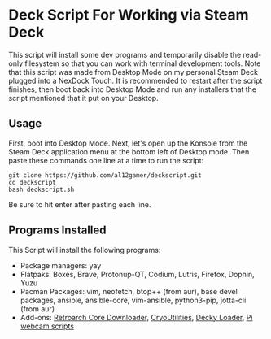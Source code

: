 # Deck Script For Working via Steam Deck
This script will install some dev programs and temporarily disable the read-only filesystem so that you can work with terminal development tools. Note that this script was made from Desktop Mode on my personal Steam Deck plugged into a NexDock Touch.
It is recommended to restart after the script finishes, then boot back into Desktop Mode and run any installers that the script mentioned that it put on your Desktop.

## Usage
First, boot into Desktop Mode. Next, let's open up the Konsole from the Steam Deck application menu at the bottom left of Desktop mode. Then paste these commands one line at a time to run the script:
```
git clone https://github.com/al12gamer/deckscript.git
cd deckscript
bash deckscript.sh
```
Be sure to hit enter after pasting each line.
## Programs Installed
This Script will install the following programs:
+ Package managers: yay
+ Flatpaks: Boxes, Brave, Protonup-QT, Codium, Lutris, Firefox, Dophin, Yuzu
+ Pacman Packages: vim, neofetch, btop++ (from aur), base devel packages, ansible, ansible-core, vim-ansible, python3-pip, jotta-cli (from aur)
+ Add-ons: [Retroarch Core Downloader](https://github.com/icculus/twisty-little-utilities/blob/main/steamdeck-retroarch-download-all-cores.sh), [CryoUtilities](https://github.com/CryoByte33/steam-deck-utilities), [Decky Loader](https://github.com/SteamDeckHomebrew/decky-loader), [Pi webcam scripts](https://github.com/geerlingguy/pi-webcam)
